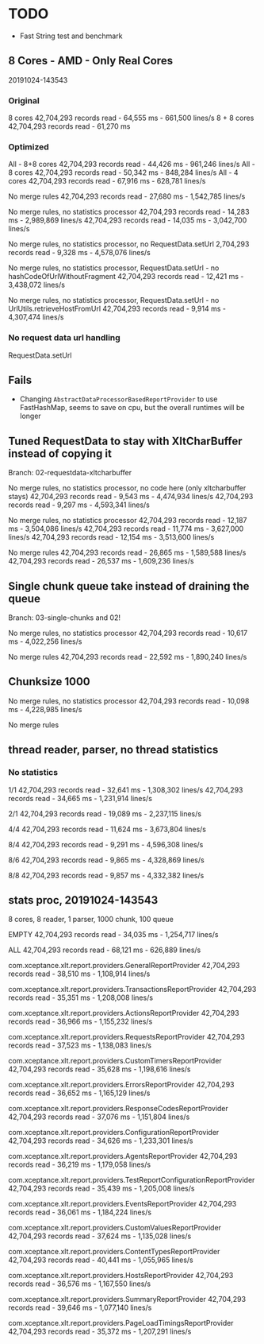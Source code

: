 # TODO
* Fast String test and benchmark

## 8 Cores - AMD - Only Real Cores
20191024-143543

### Original
8 cores
42,704,293 records read - 64,555 ms - 661,500 lines/s
8 + 8 cores
42,704,293 records read - 61,270 ms

### Optimized
All - 8+8 cores
42,704,293 records read - 44,426 ms - 961,246 lines/s
All - 8 cores
42,704,293 records read - 50,342 ms - 848,284 lines/s
All - 4 cores
42,704,293 records read - 67,916 ms - 628,781 lines/s

No merge rules
42,704,293 records read - 27,680 ms - 1,542,785 lines/s

No merge rules, no statistics processor
42,704,293 records read - 14,283 ms - 2,989,869 lines/s
42,704,293 records read - 14,035 ms - 3,042,700 lines/s

No merge rules, no statistics processor, no RequestData.setUrl
2,704,293 records read - 9,328 ms - 4,578,076 lines/s

No merge rules, no statistics processor, RequestData.setUrl - no hashCodeOfUrlWithoutFragment
42,704,293 records read - 12,421 ms - 3,438,072 lines/s

No merge rules, no statistics processor, RequestData.setUrl - no UrlUtils.retrieveHostFromUrl
42,704,293 records read - 9,914 ms - 4,307,474 lines/s


### No request data url handling
RequestData.setUrl

## Fails
* Changing `AbstractDataProcessorBasedReportProvider` to use FastHashMap, seems to save on cpu, but the overall runtimes will be longer

## Tuned RequestData to stay with XltCharBuffer instead of copying it
Branch: 02-requestdata-xltcharbuffer

No merge rules, no statistics processor, no code here (only xltcharbuffer stays)
42,704,293 records read - 9,543 ms - 4,474,934 lines/s
42,704,293 records read - 9,297 ms - 4,593,341 lines/s

No merge rules, no statistics processor
42,704,293 records read - 12,187 ms - 3,504,086 lines/s
42,704,293 records read - 11,774 ms - 3,627,000 lines/s
42,704,293 records read - 12,154 ms - 3,513,600 lines/s

No merge rules
42,704,293 records read - 26,865 ms - 1,589,588 lines/s
42,704,293 records read - 26,537 ms - 1,609,236 lines/s

## Single chunk queue take instead of draining the queue
Branch: 03-single-chunks and 02!

No merge rules, no statistics processor
42,704,293 records read - 10,617 ms - 4,022,256 lines/s

No merge rules
42,704,293 records read - 22,592 ms - 1,890,240 lines/s

## Chunksize 1000
No merge rules, no statistics processor
42,704,293 records read - 10,098 ms - 4,228,985 lines/s

No merge rules


## thread reader, parser, no thread statistics
### No statistics
1/1
42,704,293 records read - 32,641 ms - 1,308,302 lines/s
42,704,293 records read - 34,665 ms - 1,231,914 lines/s

2/1
42,704,293 records read - 19,089 ms - 2,237,115 lines/s

4/4
42,704,293 records read - 11,624 ms - 3,673,804 lines/s

8/4
42,704,293 records read - 9,291 ms - 4,596,308 lines/s

8/6
42,704,293 records read - 9,865 ms - 4,328,869 lines/s

8/8
42,704,293 records read - 9,857 ms - 4,332,382 lines/s


## stats proc, 20191024-143543
8 cores, 8 reader, 1 parser, 1000 chunk, 100 queue

EMPTY
42,704,293 records read - 34,035 ms - 1,254,717 lines/s

ALL
42,704,293 records read - 68,121 ms - 626,889 lines/s

com.xceptance.xlt.report.providers.GeneralReportProvider
42,704,293 records read - 38,510 ms - 1,108,914 lines/s

com.xceptance.xlt.report.providers.TransactionsReportProvider
42,704,293 records read - 35,351 ms - 1,208,008 lines/s

com.xceptance.xlt.report.providers.ActionsReportProvider
42,704,293 records read - 36,966 ms - 1,155,232 lines/s

com.xceptance.xlt.report.providers.RequestsReportProvider
42,704,293 records read - 37,523 ms - 1,138,083 lines/s

com.xceptance.xlt.report.providers.CustomTimersReportProvider
42,704,293 records read - 35,628 ms - 1,198,616 lines/s

com.xceptance.xlt.report.providers.ErrorsReportProvider
42,704,293 records read - 36,652 ms - 1,165,129 lines/s

com.xceptance.xlt.report.providers.ResponseCodesReportProvider
42,704,293 records read - 37,076 ms - 1,151,804 lines/s

com.xceptance.xlt.report.providers.ConfigurationReportProvider
42,704,293 records read - 34,626 ms - 1,233,301 lines/s

com.xceptance.xlt.report.providers.AgentsReportProvider
42,704,293 records read - 36,219 ms - 1,179,058 lines/s

com.xceptance.xlt.report.providers.TestReportConfigurationReportProvider
42,704,293 records read - 35,439 ms - 1,205,008 lines/s

com.xceptance.xlt.report.providers.EventsReportProvider
42,704,293 records read - 36,061 ms - 1,184,224 lines/s

com.xceptance.xlt.report.providers.CustomValuesReportProvider
42,704,293 records read - 37,624 ms - 1,135,028 lines/s

com.xceptance.xlt.report.providers.ContentTypesReportProvider
42,704,293 records read - 40,441 ms - 1,055,965 lines/s

com.xceptance.xlt.report.providers.HostsReportProvider
42,704,293 records read - 36,576 ms - 1,167,550 lines/s

com.xceptance.xlt.report.providers.SummaryReportProvider
42,704,293 records read - 39,646 ms - 1,077,140 lines/s

com.xceptance.xlt.report.providers.PageLoadTimingsReportProvider
42,704,293 records read - 35,372 ms - 1,207,291 lines/s



